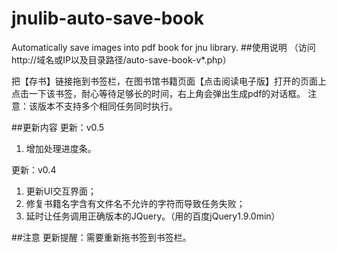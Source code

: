 # jnulib-auto-save-book
Automatically save images into pdf book for jnu library.
##使用说明
（访问 http://域名或IP以及目录路径/auto-save-book-v*.php）

把【存书】链接拖到书签栏，在图书馆书籍页面【点击阅读电子版】打开的页面上点击一下该书签，耐心等待足够长的时间，右上角会弹出生成pdf的对话框。
注意：该版本不支持多个相同任务同时执行。

##更新内容
更新：v0.5
1. 增加处理进度条。

更新：v0.4
1. 更新UI交互界面；
2. 修复书籍名字含有文件名不允许的字符而导致任务失败；
3. 延时让任务调用正确版本的JQuery。（用的百度jQuery1.9.0min）

##注意
更新提醒：需要重新拖书签到书签栏。
